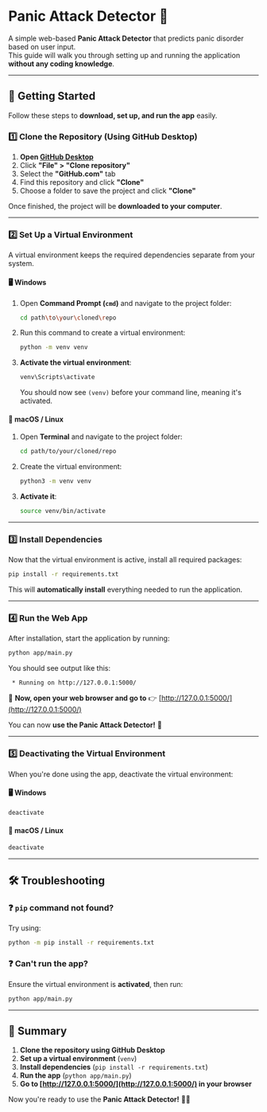 # Panic Attack Detector 🏥  

A simple web-based **Panic Attack Detector** that predicts panic disorder based on user input.  
This guide will walk you through setting up and running the application **without any coding knowledge**.  

---

## 🚀 Getting Started

Follow these steps to **download, set up, and run the app** easily.

### **1️⃣ Clone the Repository (Using GitHub Desktop)**
1. **Open [GitHub Desktop](https://desktop.github.com/)**  
2. Click **"File" > "Clone repository"**  
3. Select the **"GitHub.com"** tab  
4. Find this repository and click **"Clone"**  
5. Choose a folder to save the project and click **"Clone"**

Once finished, the project will be **downloaded to your computer**.

---

### **2️⃣ Set Up a Virtual Environment**
A virtual environment keeps the required dependencies separate from your system.

#### **🖥️ Windows**
1. Open **Command Prompt (`cmd`)** and navigate to the project folder:
   ```sh
   cd path\to\your\cloned\repo
   ```
2. Run this command to create a virtual environment:
   ```sh
   python -m venv venv
   ```
3. **Activate the virtual environment**:
   ```sh
   venv\Scripts\activate
   ```
   You should now see `(venv)` before your command line, meaning it's activated.

#### **🍏 macOS / Linux**
1. Open **Terminal** and navigate to the project folder:
   ```sh
   cd path/to/your/cloned/repo
   ```
2. Create the virtual environment:
   ```sh
   python3 -m venv venv
   ```
3. **Activate it**:
   ```sh
   source venv/bin/activate
   ```

---

### **3️⃣ Install Dependencies**
Now that the virtual environment is active, install all required packages:

```sh
pip install -r requirements.txt
```

This will **automatically install** everything needed to run the application.

---

### **4️⃣ Run the Web App**
After installation, start the application by running:

```sh
python app/main.py
```

You should see output like this:

```
 * Running on http://127.0.0.1:5000/
```

📌 **Now, open your web browser and go to** 👉 [http://127.0.0.1:5000/](http://127.0.0.1:5000/)  

You can now **use the Panic Attack Detector!** 🎉  

---

### **5️⃣ Deactivating the Virtual Environment**
When you're done using the app, deactivate the virtual environment:  

#### **🖥️ Windows**
```sh
deactivate
```

#### **🍏 macOS / Linux**
```sh
deactivate
```

---

## 🛠️ **Troubleshooting**
### ❓ `pip` command not found?
Try using:
```sh
python -m pip install -r requirements.txt
```

### ❓ Can't run the app?
Ensure the virtual environment is **activated**, then run:
```sh
python app/main.py
```

---

## 📌 **Summary**
1. **Clone the repository using GitHub Desktop**  
2. **Set up a virtual environment** (`venv`)  
3. **Install dependencies** (`pip install -r requirements.txt`)  
4. **Run the app** (`python app/main.py`)  
5. **Go to [http://127.0.0.1:5000/](http://127.0.0.1:5000/) in your browser**  

Now you're ready to use the **Panic Attack Detector!** 🚀😊

